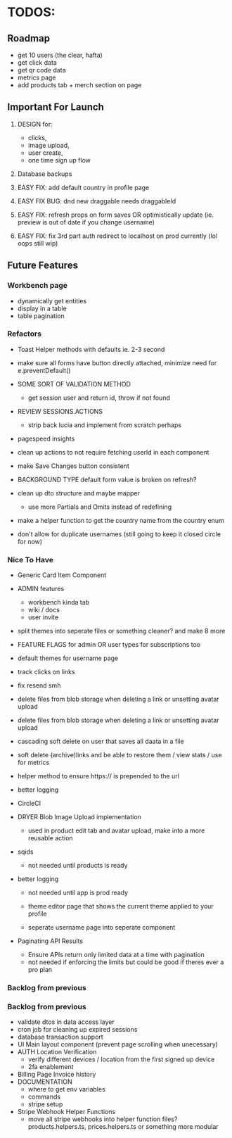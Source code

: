 # TODOS:

## Roadmap

- get 10 users (the clear, hafta)
- get click data
- get qr code data
- metrics page
- add products tab + merch section on page

## Important For Launch

1. DESIGN for:

   - clicks,
   - image upload,
   - user create,
   - one time sign up flow

2. Database backups

3. EASY FIX: add default country in profile page

4. EASY FIX BUG: dnd new draggable needs draggableId

5. EASY FIX: refresh props on form saves OR optimistically update (ie. preview is out of date if you change username)

6. EASY FIX: fix 3rd part auth redirect to localhost on prod currently (lol oops still wip)

## Future Features

### Workbench page

- dynamically get entities
- display in a table
- table pagination

### Refactors

- Toast Helper methods with defaults ie. 2-3 second

- make sure all forms have button directly attached, minimize need for e.preventDefault()

- SOME SORT OF VALIDATION METHOD

  - get session user and return id, throw if not found

- REVIEW SESSIONS.ACTIONS

  - strip back lucia and implement from scratch perhaps

- pagespeed insights
- clean up actions to not require fetching userId in each component
- make Save Changes button consistent
- BACKGROUND TYPE default form value is broken on refresh?
- clean up dto structure and maybe mapper
  - use more Partials and Omits instead of redefining
- make a helper function to get the country name from the country enum

- don't allow for duplicate usernames (still going to keep it closed circle for now)

### Nice To Have

- Generic Card Item Component

- ADMIN features

  - workbench kinda tab
  - wiki / docs
  - user invite

- split themes into seperate files or something cleaner? and make 8 more
- FEATURE FLAGS for admin OR user types for subscriptions too

- default themes for username page

- track clicks on links
- fix resend smh
- delete files from blob storage when deleting a link or unsetting avatar upload
- delete files from blob storage when deleting a link or unsetting avatar upload
- cascading soft delete on user that saves all daata in a file
- soft delete (archive)links and be able to restore them / view stats / use for metrics
- helper method to ensure https:// is prepended to the url
- better logging
- CircleCI

- DRYER Blob Image Upload implementation
  - used in product edit tab and avatar upload, make into a more reusable action
- sqids
  - not needed until products is ready
- better logging

  - not needed until app is prod ready

  - theme editor page that shows the current theme applied to your profile
  - seperate username page into seperate component

- Paginating API Results
  - Ensure APIs return only limited data at a time with pagination
  - not needed if enforcing the limits but could be good if theres ever a pro plan

### Backlog from previous

### Backlog from previous

- validate dtos in data access layer
- cron job for cleaning up expired sessions
- database transaction support
- UI Main layout component (prevent page scrolling when unecessary)
- AUTH Location Verification
  - verify different devices / location from the first signed up device
  - 2fa enablement
- Billing Page Invoice history
- DOCUMENTATION
  - where to get env variables
  - commands
  - stripe setup
- Stripe Webhook Helper Functions
  - move all stripe webhooks into helper function files? products.helpers.ts, prices.helpers.ts or something more modular
